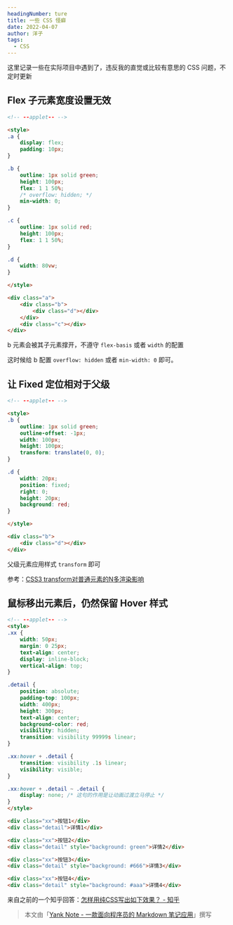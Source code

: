 ```yaml
---
headingNumber: ture
title: 一些 CSS 怪癖
date: 2022-04-07
author: 洋子
tags:
  - CSS
---
```


这里记录一些在实际项目中遇到了，违反我的直觉或比较有意思的 CSS 问题，不定时更新

## Flex 子元素宽度设置无效

```html
<!-- --applet-- -->

<style>
.a {
    display: flex;
    padding: 10px;
}

.b {
    outline: 1px solid green;
    height: 100px;
    flex: 1 1 50%;
    /* overflow: hidden; */
    min-width: 0;
}

.c {
    outline: 1px solid red;
    height: 100px;
    flex: 1 1 50%;
}

.d {
    width: 80vw;
}

</style>

<div class="a">
    <div class="b">
        <div class="d"></div>
    </div>
    <div class="c"></div>
</div>
```

b 元素会被其子元素撑开，不遵守 `flex-basis` 或者 `width` 的配置

这时候给 b 配置 `overflow: hidden` 或者 `min-width: 0` 即可。

## 让 Fixed 定位相对于父级

```html
<!-- --applet-- -->

<style>
.b {
    outline: 1px solid green;
    outline-offset: -1px;
    width: 100px;
    height: 100px;
    transform: translate(0, 0);
}

.d {
    width: 20px;
    position: fixed;
    right: 0;
    height: 20px;
    background: red;
}

</style>

<div class="b">
    <div class="d"></div>
</div>
```

父级元素应用样式 `transform` 即可

参考：[CSS3 transform对普通元素的N多渲染影响](https://www.zhangxinxu.com/wordpress/2015/05/css3-transform-affect/)

## 鼠标移出元素后，仍然保留 Hover 样式

```html
<!-- --applet-- -->
<style>
.xx {
    width: 50px;
    margin: 0 25px;
    text-align: center;
    display: inline-block;
    vertical-align: top;
}

.detail {
    position: absolute;
    padding-top: 100px;
    width: 400px;
    height: 300px;
    text-align: center;
    background-color: red;
    visibility: hidden;
    transition: visibility 99999s linear;
}

.xx:hover + .detail {
    transition: visibility .1s linear;
    visibility: visible;
}

.xx:hover + .detail ~ .detail {
    display: none; /* 这句的作用是让动画过渡立马停止 */
}
</style>

<div class="xx">按钮1</div>
<div class="detail">详情1</div>

<div class="xx">按钮2</div>
<div class="detail" style="background: green">详情2</div>

<div class="xx">按钮3</div>
<div class="detail" style="background: #666">详情3</div>

<div class="xx">按钮4</div>
<div class="detail" style="background: #aaa">详情4</div>
```

来自之前的一个知乎回答：[怎样用纯CSS写出如下效果？ - 知乎](https://www.zhihu.com/question/41679942/answer/107752907)

> 本文由「[Yank Note - 一款面向程序员的 Markdown 笔记应用](https://github.com/purocean/yn)」撰写
